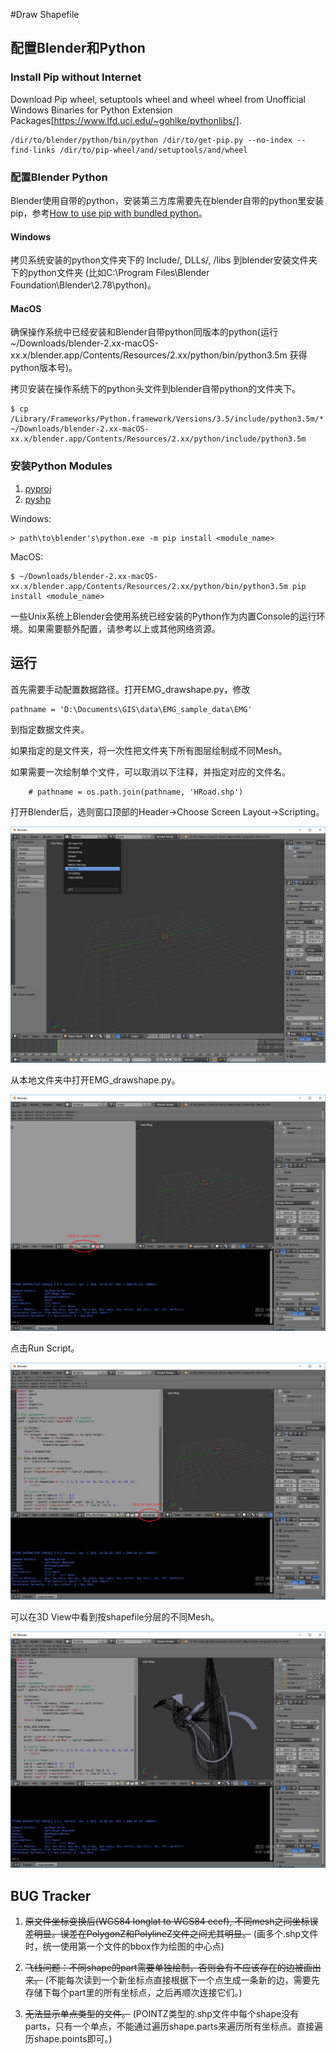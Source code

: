 #Draw Shapefile

## 配置Blender和Python

### Install Pip without Internet

Download Pip wheel, setuptools wheel and wheel wheel from Unofficial Windows Binaries for Python Extension Packages[https://www.lfd.uci.edu/~gohlke/pythonlibs/].
```
/dir/to/blender/python/bin/python /dir/to/get-pip.py --no-index --find-links /dir/to/pip-wheel/and/setuptools/and/wheel
```

### 配置Blender Python

Blender使用自带的python，安装第三方库需要先在blender自带的python里安装pip，参考[How to use pip with bundled python](https://blender.stackexchange.com/questions/56011/how-to-use-pip-with-blenders-bundled-python/56013#56013)。

#### Windows

拷贝系统安装的python文件夹下的 Include/, DLLs/, /libs 到blender安装文件夹下的python文件夹 (比如C:\Program Files\Blender Foundation\Blender\2.78\python)。

#### MacOS

确保操作系统中已经安装和Blender自带python同版本的python(运行~/Downloads/blender-2.xx-macOS-xx.x/blender.app/Contents/Resources/2.xx/python/bin/python3.5m 获得python版本号)。

拷贝安装在操作系统下的python头文件到blender自带python的文件夹下。

```
$ cp /Library/Frameworks/Python.framework/Versions/3.5/include/python3.5m/* ~/Downloads/blender-2.xx-macOS-xx.x/blender.app/Contents/Resources/2.xx/python/include/python3.5m
```


### 安装Python Modules

1. [pyproj](https://github.com/jswhit/pyproj)
2. [pyshp](https://github.com/GeospatialPython/pyshp)

Windows:

```
> path\to\blender's\python.exe -m pip install <module_name>
```


MacOS:

```
$ ~/Downloads/blender-2.xx-macOS-xx.x/blender.app/Contents/Resources/2.xx/python/bin/python3.5m pip install <module_name>
```


一些Unix系统上Blender会使用系统已经安装的Python作为内置Console的运行环境。如果需要额外配置，请参考以上或其他网络资源。

## 运行

首先需要手动配置数据路径。打开EMG_drawshape.py，修改

```
pathname = 'D:\Documents\GIS\data\EMG_sample_data\EMG'
```

到指定数据文件夹。

如果指定的是文件夹，将一次性把文件夹下所有图层绘制成不同Mesh。

如果需要一次绘制单个文件，可以取消以下注释，并指定对应的文件名。

```
	# pathname = os.path.join(pathname, 'HRoad.shp')
```

打开Blender后，选则窗口顶部的Header->Choose Screen Layout->Scripting。

![Change Layout](images/layout.png)

从本地文件夹中打开EMG_drawshape.py。

![Open Script](images/script.png)

点击Run Script。

![Run Script](images/run.png)

可以在3D View中看到按shapefile分层的不同Mesh。

![Result View](images/result.png)

## BUG Tracker

1. ~~原文件坐标变换后(WGS84 longlat to WGS84 ecef), 不同mesh之间坐标误差明显。误差在PolygonZ和PolylineZ文件之间尤其明显。~~
(画多个.shp文件时，统一使用第一个文件的bbox作为绘图的中心点)

2. ~~飞线问题：不同shape的part需要单独绘制，否则会有不应该存在的边被画出来。~~
(不能每次读到一个新坐标点直接根据下一个点生成一条新的边，需要先存储下每个part里的所有坐标点，之后再顺次连接它们。)

3. ~~无法显示单点类型的文件。~~
(POINTZ类型的.shp文件中每个shape没有parts，只有一个单点，不能通过遍历shape.parts来遍历所有坐标点。直接遍历shape.points即可。)
